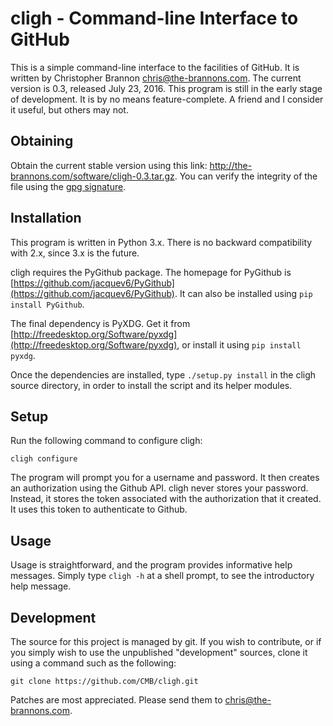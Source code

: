 # cligh - Command-line Interface to GitHub

This is a simple command-line interface to the facilities of GitHub.
It is written by Christopher Brannon <chris@the-brannons.com>.
The current version is 0.3,
released July 23, 2016.
This program is still in the early stage of development.
It is by no means feature-complete.
A friend and I consider it useful, but others may not.

## Obtaining

Obtain the current stable version using this link:
<http://the-brannons.com/software/cligh-0.3.tar.gz>.
You can verify the integrity of the file using the
[gpg signature](http://the-brannons.com/software/cligh-0.3.tar.gz.sig).

## Installation

This program is written in Python 3.x.
There is no backward compatibility with 2.x, since 3.x is the future.

cligh requires the PyGithub package.
The homepage for PyGithub is
[https://github.com/jacquev6/PyGithub](https://github.com/jacquev6/PyGithub).
It can also be installed using `pip install PyGithub`.

The final dependency is PyXDG.
Get it from
[http://freedesktop.org/Software/pyxdg](http://freedesktop.org/Software/pyxdg),
or install it using `pip install pyxdg`.

Once the dependencies are installed,
 type `./setup.py install` in the cligh source directory, in order to install
the script and its helper modules.

## Setup

Run the following command to configure cligh:

    cligh configure

The program will prompt you for a username and password.  It then creates
an authorization using the Github API.
cligh never stores your password.  Instead, it stores the token associated
with the authorization that it created.
It uses this token to authenticate to Github.

## Usage

Usage is straightforward, and the program provides informative help
messages.  Simply type `cligh -h` at a shell prompt,
to see the introductory help message.

## Development

The source for this project is managed by git.  If you wish to contribute,
or if you simply wish to use the unpublished "development" sources, clone
it using a command such as the following:

    git clone https://github.com/CMB/cligh.git

Patches are most appreciated.  Please send them to [chris@the-brannons.com](mailto:chris@the-brannons.com).
